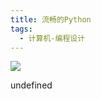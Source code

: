 ```yaml
---
title: 流畅的Python
tags:
  - 计算机-编程设计
---
```


![](https://wfqqreader-1252317822.image.myqcloud.com/cover/910/22806910/s_22806910.jpg)

undefined